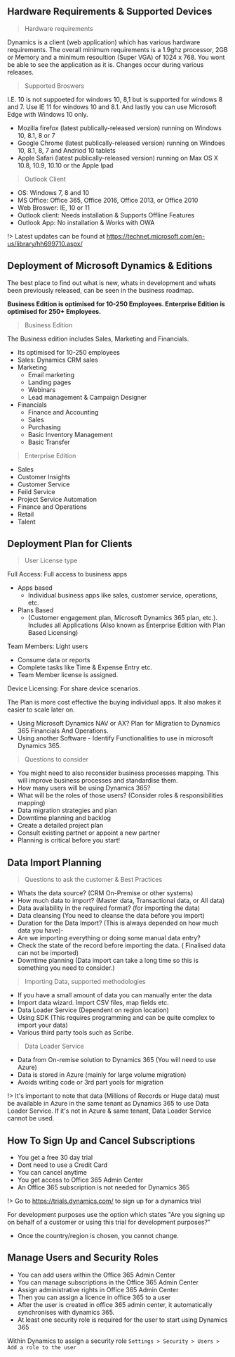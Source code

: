 

## Hardware Requirements & Supported Devices

>Hardware requirements

 Dynamics is a client (web application) which has various hardware requirements. The overall minimum requirements is a 1.9ghz processor, 2GB or Memory and a minimum resoultion (Super VGA) of 1024 x 768. You wont be able to see the application as it is. Changes occur during various releases. 


>Supported Broswers 

I.E. 10 is not suppoeted for windows 10, 8,1 but is supported for windows 8 and 7. Use IE 11 for windows 10 and 8.1. And lastly you can use Microsoft Edge with Windows 10 only.
- Mozilla firefox (latest publically-released version) running on Windows 10, 8.1, 8 or 7 
- Google Chrome (latest publically-released version) running on Windoes 10, 8.1, 8, 7 and Andriod 10 tablets 
- Apple Safari (latest publically-released version) running on Max OS X 10.8, 10.9, 10.10 or the Apple Ipad

> Outlook Client 

- OS: Windows 7, 8 and 10
- MS Office: Office 365, Office 2016, Office 2013, or Office 2010
- Web Broswer: IE, 10 or 11
- Outlook client: Needs installation & Supports Offline Features 
- Outlook App: No installation & Works with OWA 

!> Latest updates can be found at https://technet.microsoft.com/en-us/library/hh699710.aspx/

## Deployment of Microsoft Dynamics & Editions

The best place to find out what is new, whats in development and whats been previously released, can be seen in the business roadmap. 

<b> Business Edition is optimised for 10-250 Employees. Enterprise Edition is optimised for 250+ Employees. </b>

> Business Edition

The Business edition includes Sales, Marketing and Financials. 
- Its optimised for 10-250 employees
- Sales: Dynamics CRM sales
- Marketing
    - Email marketing
    - Landing pages
    - Webinars
    - Lead management & Campaign Designer 
- Financials
    - Finance and Accounting
    - Sales
    - Purchasing 
    - Basic Inventory Management
    - Basic Transfer 

> Enterprise Edition 

- Sales
- Customer Insights
- Customer Service
- Feild Service
- Project Service Automation
- Finance and Operations
- Retail
- Talent 

## Deployment Plan for Clients 

> User License type

Full Access: Full access to business apps
- Apps based
    - Individual business apps like sales, customer service, operations, etc. 
- Plans Based
    - (Customer engagement plan, Microsoft Dynamics 365 plan, etc.). Includes all Applications (Also known as Enterprise Edition with Plan Based Licensing)

Team Members: Light users
- Consume data or reports
- Complete tasks like Time & Expense Entry etc.
- Team Member license is assigned. 

Device Licensing: For share device scenarios. 

The Plan is more cost effective the buying individual apps. It also makes it easier to scale later on. 

- Using Microsoft Dynamics NAV or AX? Plan for Migration to Dynamics 365 Financials And Operations. 
- Using another Software - Identify Functionalities to use in microsoft Dynamics 365. 

> Questions to consider

- You might need to also reconsider business processes mapping. This will improve business processes and standardise them. 
- How many users will be using Dynamics 365?
- What will be the roles of those users? (Consider roles & responsibilities mapping)
- Data migration strategies and plan 
- Downtime planning and backlog
- Create a detailed project plan
- Consult existing partnet or appoint a new partner
- Planning is critical before you start!

## Data Import Planning 

> Questions to ask the customer & Best Practices 

- Whats the data source? (CRM On-Premise or other systems)
- How much data to import? (Master data, Transactional data, or All data)
- Data availability in the required format? (for importing the data)
- Data cleansing (You need to cleanse the data before you import)
- Duration for the Data Import? (This is always depended on how much data you have)-
- Are we importing everything or doing some manual data entry?
- Check the state of the record before importing the data. ( Finalised data can not be imported)
- Downtime planning (Data import can take a long time so this is something you need to consider.)

> Importing Data, supported methodologies 

- If you have a small amount of data you can manually enter the data
- Import data wizard. Import CSV files, map fields etc.
- Data Loader Service  (Dependent on region location)
- Using SDK (This requires programming and can be quite complex to import your data) 
- Various third party tools such as Scribe. 

> Data Loader Service

- Data from On-remise solution to Dynamics 365 (You will need to use Azure)
- Data is stored in Azure (mainly for large volume migration)
- Avoids writing code or 3rd part yools for migration 
 
!> It's important to note that data (Millions of Records or Huge data) must be available in Azure in the same tenant as Dynamics 365 to use Data Loader Service. If it's not in Azure & same tenant, Data Loader Service cannot be used.


## How To Sign Up and Cancel Subscriptions 

- You get a free 30 day trial
- Dont need to use a Credit Card
- You can cancel anytime
- You get access to Office 365 Admin Center 
- An Office 365 subscription is not needed for Dynamics 365

!> Go to https://trials.dynamics.com/ to sign up for a dynamics trial

For development purposes use the option which states "Are you signing up on behalf of a customer or using this trial for development purposes?"

- Once the country/region is chosen, you cannot change. 

## Manage Users and Security Roles

- You can add users within the Office 365 Admin Center 
- You can manage subscriptions in the Office 365 Admin Center
- Assign administrative rights in Office 365 Admin Center
- Then you can assign a licence in office 365 to a user
- After the user is created in office 365 admin center, it automatically synchronises with dynamics 365. 
- At least one security role is required for the user to start using Dynamics 365 

 Within Dynamics to assign a security role 
```Settings > Security > Users > Add a role to the user ``` 
